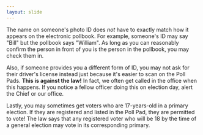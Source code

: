 ```yaml
---
layout: slide
---
```


The name on someone&#39;s photo ID does *not* have to exactly match how it appears on the electronic pollbook. For example, someone&#39;s ID may say &quot;Bill&quot; but the pollbook says &quot;William&quot;. As long as you can reasonably confirm the person in front of you is the person in the pollbook, you may check them in.

Also, if someone provides you a different form of ID, you may not ask for their driver&#39;s license instead just because it&#39;s easier to scan on the Poll Pads. **This is against the law!** In fact, we often get called in the office when this happens. If you notice a fellow officer doing this on election day, alert the Chief or our office.

Lastly, you may sometimes get voters who are 17-years-old in a primary election. If they are registered and listed in the Poll Pad, they are permitted to vote! The law says that any registered voter who will be 18 by the time of a general election may vote in its corresponding primary.